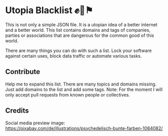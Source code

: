 # Utopia Blacklist ✊🌲⚑
This is not only a simple JSON file. It is a utopian idea of a better internet and a better world. This list contains domains and tags of companies, parties or associations that are dangerous for the common good of this world.

There are many things you can do with such a list. Lock your software against certain uses, block data traffic or automate various tasks.

## Contribute
Help me to expand this list. There are many topics and domains missing. Just add domains to the list and add some tags.
Note: For the moment I will only accept pull requests from known people or collectives.

## Credits
Social media preview image: https://pixabay.com/de/illustrations/psychedelisch-bunte-farben-1084082/
